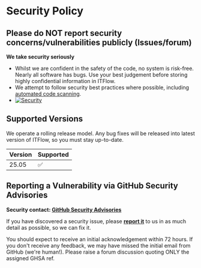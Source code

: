# Security Policy

## **Please do NOT report security concerns/vulnerabilities publicly (Issues/forum)**

**We take security seriously**

- Whilst we are confident in the safety of the code, no system is risk-free. Nearly all software has bugs. Use your best judgement before storing highly confidential information in ITFlow.
- We attempt to follow security best practices where possible, including [automated code scanning](https://sonarcloud.io/component_measures?id=itflow-org_itflow&metric=security_rating&view=list).
- [![Security](https://sonarcloud.io/api/project_badges/measure?project=itflow-org_itflow&metric=security_rating)](https://sonarcloud.io/summary/new_code?id=itflow-org_itflow)

## Supported Versions
We operate a rolling release model. Any bug fixes will be released into latest version of ITFlow, so you must stay up-to-date.

| Version | Supported          |
|---------| ------------------ |
| 25.05   | :white_check_mark: |

## Reporting a Vulnerability via GitHub Security Advisories

**Security contact: [GitHub Security Advisories](https://github.com/itflow-org/itflow/security/advisories/new)**

If you have discovered a security issue, please **[report it](https://github.com/itflow-org/itflow/security/advisories/new)** to us in as much detail as possible, so we can fix it. 

You should expect to receive an initial acknowledgement within 72 hours. If you don't receive any feedback, we may have missed the initial email from GitHub (we're human!). Please raise a forum discussion quoting ONLY the assigned GHSA ref.

